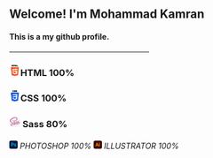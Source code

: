 <img width="80px" height="auto" src="https://avatars.githubusercontent.com/u/87272038?v=4" alt="">
<h2 align="left">Welcome! I'm Mohammad Kamran</h2>
<h4>This is a my github profile.</h4>
<hr width="50%">
<h3><img width="20px" height="auto" src="./assets/images/html-5.png" alt="">HTML 100%</h3>
<h3><img width="20px" height="auto" src="./assets/images/css-3.png" alt="">CSS 100%</h3>
<h3><img width="20px" height="auto" src="./assets/images/sass.png" alt=""> Sass 80%</h3>
<h6><img width="15px" height="auto" src="./assets/images/photoshop.png" alt=""> PHOTOSHOP 100% <img width="15px" height="auto" src="./assets/images/illustrator.png" alt=""> ILLUSTRATOR 100%</h6>


    
